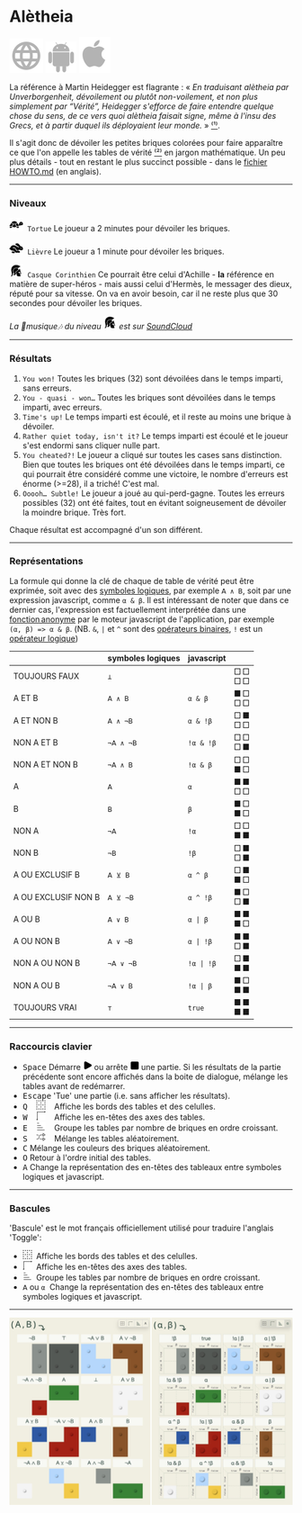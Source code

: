 # Alètheia

[![WWW](assets/svg/internet-svgrepo-com.svg)](https://aletheia.cthiebaud.com/) 
[![Android App Store](assets/svg/android-svgrepo-com.svg)](https://play.google.com/apps/testing/com.cthiebaud.aletheia.twa)
[![Apple App Store](assets/svg/Apple_logo_grey.svg)](https://apps.apple.com/us/app/aletheia-by-%C3%A6quologica/id6476017817)

La référence à Martin Heidegger est flagrante : « <i>En traduisant alètheia par Unverborgenheit, dévoilement ou plutôt non-voilement, et non plus simplement par “Vérité”, Heidegger s'efforce de faire entendre quelque chose du sens, de ce vers quoi alètheia faisait signe, même à l'insu des Grecs, et à partir duquel ils déployaient leur monde.</i> » [⁽¹⁾](https://fr.wikipedia.org/wiki/Al%C3%A8theia_dans_la_philosophie_de_Martin_Heidegger).

Il s'agit donc de dévoiler les petites briques colorées pour faire apparaître ce que l'on appelle les tables de vérité [⁽²⁾](https://fr.wikipedia.org/wiki/Table_de_v%C3%A9rit%C3%A9) en jargon mathématique. Un peu plus détails - tout en restant le plus succinct possible - dans le [fichier HOWTO.md](HOWTO.md) (en anglais).

--- 

### Niveaux

<img src="svg/tortoise-fill-svgrepo-com.svg" style="width: 24px; height: 24px;">&nbsp; `Tortue` Le joueur a 2 minutes pour dévoiler les briques.

<img src="svg/hare-fill-svgrepo-com.svg" style="width: 24px; height: 24px;">&nbsp; `Lièvre` Le joueur a 1 minute pour dévoiler les briques.

<img src="svg/ancient-greek-helmet-1-svgrepo-com.svg" style="width: 24px; height: 24px;">&nbsp; `Casque Corinthien` Ce pourrait être celui d'Achille - **la** référence en matière de super-héros - mais aussi celui d'Hermès, le messager des dieux, réputé pour sa vitesse. On va en avoir besoin, car il ne reste plus que 30 secondes pour dévoiler les briques.

*La 🎵musique🎶 du niveau <img src="svg/ancient-greek-helmet-1-svgrepo-com.svg" alt="Achilles" style="width: 24px; height: 24px;">
est sur [SoundCloud](https://soundcloud.com/christophe-thiebaud/aletheia?si=83569a3c774e4cdf84c684e74478af34&utm_source=clipboard&utm_medium=text&utm_campaign=social_sharing)*

--- 

### Résultats

1. `You won!` Toutes les briques (32) sont dévoilées dans le temps imparti, sans erreurs.
2. `You - quasi - won…` Toutes les briques sont dévoilées dans le temps imparti, avec erreurs.
3. `Time's up!` Le temps imparti est écoulé, et il reste au moins une brique à dévoiler.
4. `Rather quiet today, isn't it?` Le temps imparti est écoulé et le joueur s'est endormi sans cliquer nulle part.
5. `You cheated?!` Le joueur a cliqué sur toutes les cases sans distinction. Bien que toutes les briques ont été dévoilées dans le temps imparti, ce qui pourrait être considéré comme une victoire, le nombre d'erreurs est énorme (>=28), il a triché! C'est mal.
6. `Ooooh… Subtle!` Le joueur a joué au qui-perd-gagne. Toutes les erreurs possibles (32) ont été faites, tout en évitant soigneusement de dévoiler la moindre brique. Très fort.

Chaque résultat est accompagné d'un son différent.

--- 

### Représentations

La formule qui donne la clé de chaque de table de vérité peut être exprimée, soit avec des [symboles logiques](https://fr.wikipedia.org/wiki/Liste_de_symboles_logiques), par exemple `𝖠 ∧ 𝖡`, soit par une expression javascript, comme `α & β`. Il est intéressant de noter que dans ce dernier cas, l'expression est factuellement interprétée dans une [fonction anonyme](https://fr.wikipedia.org/wiki/Fonction_anonyme) par le moteur javascript de l'application, par exemple `(α, β) => α & β`. (NB. `&`, `|` et `^` sont des [opérateurs binaires](https://developer.mozilla.org/fr/docs/Web/JavaScript/Guide/Expressions_and_operators#op%C3%A9rateurs_binaires), `!` est un [opérateur logique](https://developer.mozilla.org/fr/docs/Web/JavaScript/Guide/Expressions_and_operators#op%C3%A9rateurs_logiques))

|  | symboles logiques | javascript | |
|---|---|---|---|
| TOUJOURS FAUX       | `⊥`       | ` `        | □ □<br>□ □ |
| A ET B              | `𝖠 ∧ 𝖡`   | `α & β`    | ■ □<br>□ □ |
| A ET NON B          | `𝖠 ∧ ¬𝖡`  | `α & !β`   | □ ■<br>□ □ |
| NON A ET B          | `¬𝖠 ∧ ¬𝖡` | `!α & !β`  | □ □<br>□ ■ |
| NON A ET NON B      | `¬𝖠 ∧ 𝖡`  | `!α & β`   | □ □<br>■ □ |
| A                   | `𝖠`       | `α`        | ■ ■<br>□ □ |
| B                   | `𝖡`       | `β`        | ■ □<br>■ □ |
| NON A               | `¬𝖠`      | `!α`       | □ □<br>■ ■ |
| NON B               | `¬𝖡`      | `!β`       | □ ■<br>□ ■ |
| A OU EXCLUSIF B     | `𝖠 ⊻ 𝖡`   | `α ^ β`    | □ ■<br>■ □ | 
| A OU EXCLUSIF NON B | `𝖠 ⊻ ¬𝖡`  | `α ^ !β`   | ■ □<br>□ ■ |
| A OU B              | `𝖠 ∨ 𝖡`   | `α \| β`   | ■ ■<br>■ □ |
| A OU NON B          | `𝖠 ∨ ¬𝖡`  | `α \| !β`  | ■ ■<br>□ ■ |
| NON A OU NON B      | `¬𝖠 ∨ ¬𝖡` | `!α \| !β` | □ ■<br>■ ■ |
| NON A OU B          | `¬𝖠 ∨ 𝖡`  | `!α \| β`  | ■ □<br>■ ■ |
| TOUJOURS VRAI       | `⊤`       | `true`     | ■ ■<br>■ ■ |


--- 

### Raccourcis clavier

* <kbd>Space</kbd> Démarre <img src="svg/b-start.svg" style="width: auto; height: 16px;"> ou arrête <img src="svg/b-stop.svg" style="width: auto; height: 16px;"> une partie. Si les résultats de la partie précédente sont encore affichés dans la boite de dialogue, mélange les tables avant de redémarrer. 
* <kbd>Escape</kbd> 'Tue' une partie (i.e. sans afficher les résultats). 
* <kbd>Q</kbd> &nbsp;&nbsp;&nbsp;<img src="svg/b-grid.svg" style="width: auto; height: 16px;"   >&nbsp;&nbsp;&nbsp; Affiche les bords des tables et des celulles.
* <kbd>W</kbd> &nbsp;&nbsp;&nbsp;<img src="svg/b-axes.svg" style="width: auto; height: 16px;"   >&nbsp;&nbsp;&nbsp; Affiche les en-têtes des axes des tables.
* <kbd>E</kbd> &nbsp;&nbsp;&nbsp;<img src="svg/b-group.svg" style="width: auto; height: 16px;"  >&nbsp;&nbsp;&nbsp; Groupe les tables par nombre de briques en ordre croissant.
* <kbd>S</kbd> &nbsp;&nbsp;&nbsp;<img src="svg/b-shuffle.svg" style="width: auto; height: 16px;">&nbsp;&nbsp;&nbsp; Mélange les tables aléatoirement.
* <kbd>C</kbd> Mélange les couleurs des briques aléatoirement.
* <kbd>O</kbd> Retour à l'ordre initial des tables.
* <kbd>A</kbd> Change la représentation des en-têtes des tableaux entre symboles logiques et javascript.

--- 

### Bascules 

'Bascule' est le mot français officiellement utilisé pour traduire l'anglais 'Toggle':

* <img src="svg/b-grid.svg" style="width: auto; height: 16px;" >&nbsp; Affiche les bords des tables et des celulles.
* <img src="svg/b-axes.svg" style="width: auto; height: 16px;" >&nbsp; Affiche les en-têtes des axes des tables.
* <img src="svg/b-group.svg" style="width: auto; height: 16px;">&nbsp; Groupe les tables par nombre de briques en ordre croissant.
* `𝖠` ou `α`&nbsp; Change la représentation des en-têtes des tableaux entre symboles logiques et javascript.

--- 

![ἀλήθεια](screenshots/2024-03-15_2322x1532.jpg)
